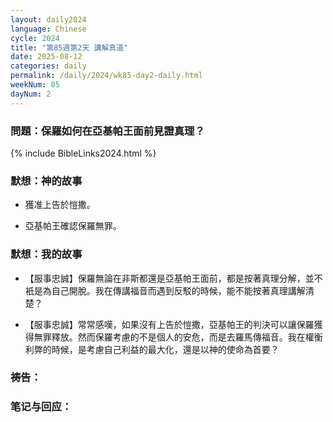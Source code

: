 ```yaml
---
layout: daily2024
language: Chinese
cycle: 2024
title: "第85週第2天 講解真道"
date: 2025-08-12
categories: daily
permalink: /daily/2024/wk85-day2-daily.html
weekNum: 85
dayNum: 2
---
```


### 問題：保羅如何在亞基帕王面前見證真理？

{% include BibleLinks2024.html %}

### 默想：神的故事 
+ 獲准上告於愷撒。

+ 亞基帕王確認保羅無罪。

### 默想：我的故事
+ 【服事忠誠】保羅無論在非斯都還是亞基帕王面前，都是按著真理分解，並不衹是為自己開脫。我在傳講福音而遇到反駁的時候，能不能按著真理講解清楚？

+ 【服事忠誠】常常感嘆，如果沒有上告於愷撒，亞基帕王的判決可以讓保羅獲得無罪釋放。然而保羅考慮的不是個人的安危，而是去羅馬傳福音。我在權衡利弊的時候，是考慮自己利益的最大化，還是以神的使命為首要？

### 祷告：

### 笔记与回应：
